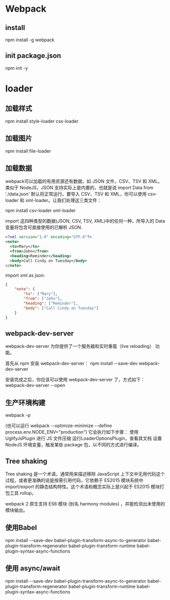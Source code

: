 
# Webpack

## install 
  npm install -g webpack

## init package.json
  npm init -y
  
# loader

## 加载样式
  npm install style-loader css-loader

## 加载图片
  npm install file-loader

## 加载数据

webpack可以加载的有用资源还有数据，如 JSON 文件，CSV、TSV 和 XML。类似于 NodeJS，JSON 支持实际上是内置的，也就是说 import Data from './data.json' 默认将正常运行。要导入 CSV、TSV 和 XML，你可以使用 csv-loader 和 xml-loader。让我们处理这三类文件：

  npm install csv-loader xml-loader

import 这四种类型的数据(JSON, CSV, TSV, XML)中的任何一种，所导入的 Data 变量将包含可直接使用的已解析 JSON.

```xml
<?xml version="1.0" encoding="UTF-8"?>
<note>
  <to>Mary</to>
  <from>John</from>
  <heading>Reminder</heading>
  <body>Call Cindy on Tuesday</body>
</note>
```  
import xml as json:

```json
{
    "note": {
        "to": ["Mary"],
        "from": ["John"],
        "heading": ["Reminder"],
        "body": ["Call Cindy on Tuesday"]
    }
}
```

## webpack-dev-server

webpack-dev-server 为你提供了一个服务器和实时重载（live reloading） 功能。

首先从 npm 安装 webpack-dev-server：
  npm install --save-dev webpack-dev-server

安装完成之后，你应该可以使用 webpack-dev-server 了，方式如下：
  webpack-dev-server --open


## 生产环境构建 

  webpack -p  

(也可以运行 webpack --optimize-minimize --define process.env.NODE_ENV="production")
它会执行如下步骤：
使用 UglifyJsPlugin 进行 JS 文件压缩
运行LoaderOptionsPlugin，查看其文档
设置 NodeJS 环境变量，触发某些 package 包，以不同的方式进行编译。

## Tree shaking
Tree shaking 是一个术语，通常用来描述移除 JavaScript 上下文中无用代码这个过程，或者更准确的说是按需引用代码，它依赖于 ES2015 模块系统中 import/export 的静态结构特性。这个术语和概念实际上是兴起于 ES2015 模块打包工具 rollup。

webpack 2 原生支持 ES6 模块 (别名 harmony modules) ，并能检测出未使用的模块输出。

## 使用Babel 
  npm install --save-dev babel-plugin-transform-async-to-generator babel-plugin-transform-regenerator babel-plugin-transform-runtime babel-plugin-syntax-async-functions

## 使用 async/await
  npm install --save-dev babel-plugin-transform-async-to-generator babel-plugin-transform-regenerator babel-plugin-transform-runtime babel-plugin-syntax-async-functions